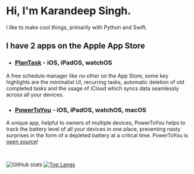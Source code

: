 # Hi, I'm Karandeep Singh.

I like to make cool things, primarily with Python and Swift.

## I have 2 apps on the Apple App Store

- ### [PlanTask](https://apps.apple.com/sg/app/plantask/id1516651532) - iOS, iPadOS, watchOS
A free schedule manager like no other on the App Store, some key highlights are the minimalist UI, recurring tasks, automatic deletion of old completed tasks and the usage of iCloud which syncs data seamlessly across all your devices.

- ### [PowerToYou](https://apps.apple.com/sg/app/powertoyou/id1558154409) - iOS, iPadOS, watchOS, macOS
A unique app, helpful to owners of multiple devices, PowerToYou helps to track the battery level of all your devices in one place, preventing nasty surprises in the form of a depleted battery at a critical time. PowerToYou is [open source](github.com/ConfuseIous/PowerToYou)!

&nbsp;
&nbsp;

![GitHub stats](https://github-readme-stats.vercel.app/api?username=ConfuseIous&count_private=true&show_icons=true)
[![Top Langs](https://github-readme-stats.vercel.app/api/top-langs/?username=ConfuseIous)](https://github.com/ConfuseIous/github-readme-stats)


